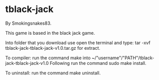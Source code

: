 # tblack-jack
By Smokingsnakes83.

This game is based in the black jack game.

Into folder that you download use open the terminal and type: tar -xvf tblack-jack-tblack-jack-v1.0.tar.gz for extract.

To compiler:
run the command make into ~/"username"/"PATH"/tblack-jack-tblack-jack-v1.0
Following run the command sudo make install.

To uninstall:
run the command make uninstall.
